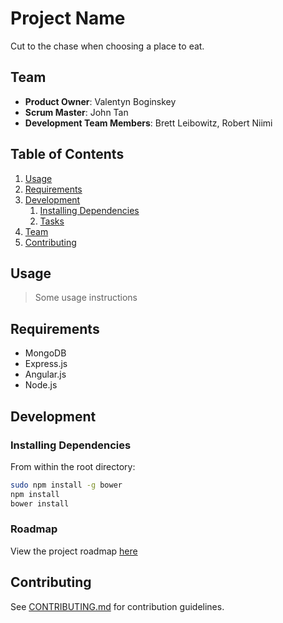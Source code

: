 # Project Name

<!-- > Pithy project description -->
Cut to the chase when choosing a place to eat.

## Team

  - __Product Owner__: Valentyn Boginskey
  - __Scrum Master__: John Tan
  - __Development Team Members__: Brett Leibowitz, Robert Niimi

## Table of Contents

1. [Usage](#Usage)
1. [Requirements](#requirements)
1. [Development](#development)
    1. [Installing Dependencies](#installing-dependencies)
    1. [Tasks](#tasks)
1. [Team](#team)
1. [Contributing](#contributing)

## Usage

> Some usage instructions

## Requirements

- MongoDB
- Express.js
- Angular.js
- Node.js

## Development

### Installing Dependencies

From within the root directory:

```sh
sudo npm install -g bower
npm install
bower install
```

### Roadmap

View the project roadmap [here](https://github.com/dangerouslobster/dangerouslobster/issues)


## Contributing

See [CONTRIBUTING.md](CONTRIBUTING.md) for contribution guidelines.
